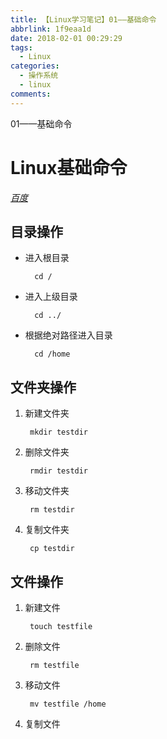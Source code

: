 ```yaml
---
title: 【Linux学习笔记】01——基础命令
abbrlink: 1f9eaa1d
date: 2018-02-01 00:29:29
tags: 
  - Linux
categories:
  - 操作系统
  - linux
comments:
---
```

01——基础命令
<!-- more -->
# Linux基础命令
[*百度*](http://baidu.com/ "不会就问百度")

## **目录操作**

* 进入根目录

        cd /

* 进入上级目录

        cd ../
* 根据绝对路径进入目录

        cd /home

## **文件夹操作**
1. 新建文件夹

        mkdir testdir 

2. 删除文件夹

        rmdir testdir

3. 移动文件夹

        rm testdir

4. 复制文件夹

        cp testdir        

## **文件操作**
1. 新建文件

        touch testfile
2. 删除文件

        rm testfile
3. 移动文件

        mv testfile /home
4. 复制文件





